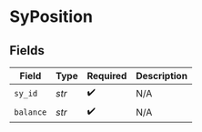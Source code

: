 # SyPosition


## Fields

| Field              | Type               | Required           | Description        |
| ------------------ | ------------------ | ------------------ | ------------------ |
| `sy_id`            | *str*              | :heavy_check_mark: | N/A                |
| `balance`          | *str*              | :heavy_check_mark: | N/A                |